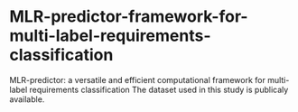 # MLR-predictor-framework-for-multi-label-requirements-classification
MLR-predictor: a versatile and efficient computational framework for multi-label requirements classification
The dataset used in this study is publicaly available.
